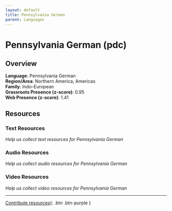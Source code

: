```yaml
---
layout: default
title: Pennsylvania German
parent: Languages
---
```


# Pennsylvania German (pdc)

## Overview

**Language**: Pennsylvania German  
**Region/Area**: Northern America, Americas  
**Family**: Indo-European  
**Grassroots Presence (z-score)**: 0.95  
**Web Presence (z-score)**: 1.41  

## Resources

### Text Resources
*Help us collect text resources for Pennsylvania German*

### Audio Resources
*Help us collect audio resources for Pennsylvania German*

### Video Resources
*Help us collect video resources for Pennsylvania German*

---

[Contribute resources](https://forms.office.com/e/1SfLJx3u1r){: .btn .btn-purple }
